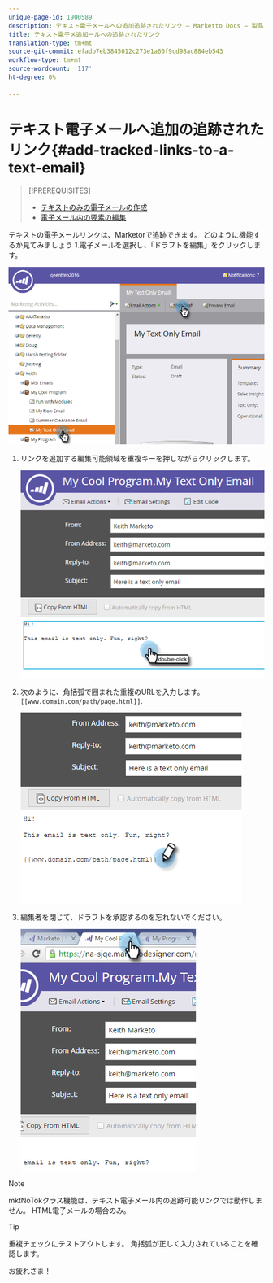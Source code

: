 ```yaml
---
unique-page-id: 1900589
description: テキスト電子メールへの追加追跡されたリンク — Marketto Docs — 製品ドキュメント
title: テキスト電子メ追加ールへの追跡されたリンク
translation-type: tm+mt
source-git-commit: efadb7eb3845012c273e1a60f9cd98ac884eb543
workflow-type: tm+mt
source-wordcount: '117'
ht-degree: 0%

---
```



# テキスト電子メールへ追加の追跡されたリンク{#add-tracked-links-to-a-text-email}

>[!PREREQUISITES]
>
>* [テキストのみの電子メールの作成](/help/marketo/product-docs/email-marketing/general/creating-an-email/create-a-text-only-email.md)
>* [電子メール内の要素の編集](/help/marketo/product-docs/email-marketing/general/email-editor-2/edit-elements-in-an-email.md)


テキストの電子メールリンクは、Marketorで追跡できます。 どのように機能するか見てみましょう 1.電子メールを選択し、「ドラフトを編集」をクリックします。

![](assets/one-9.png)

1. リンクを追加する編集可能領域を重複キーを押しながらクリックします。

   ![](assets/two-8.png)

1. 次のように、角括弧で囲まれた重複のURLを入力します。`[[www.domain.com/path/page.html]]`.

   ![](assets/three-8.png)

1. 編集者を閉じて、ドラフトを承認するのを忘れないでください。

   ![](assets/four-6.png)

>[!NOTE]
>
>mktNoTokクラス機能は、テキスト電子メール内の追跡可能リンクでは動作しません。 HTML電子メールの場合のみ。

>[!TIP]
>
>重複チェックにテストアウトします。 角括弧が正しく入力されていることを確認します。

お疲れさま！
